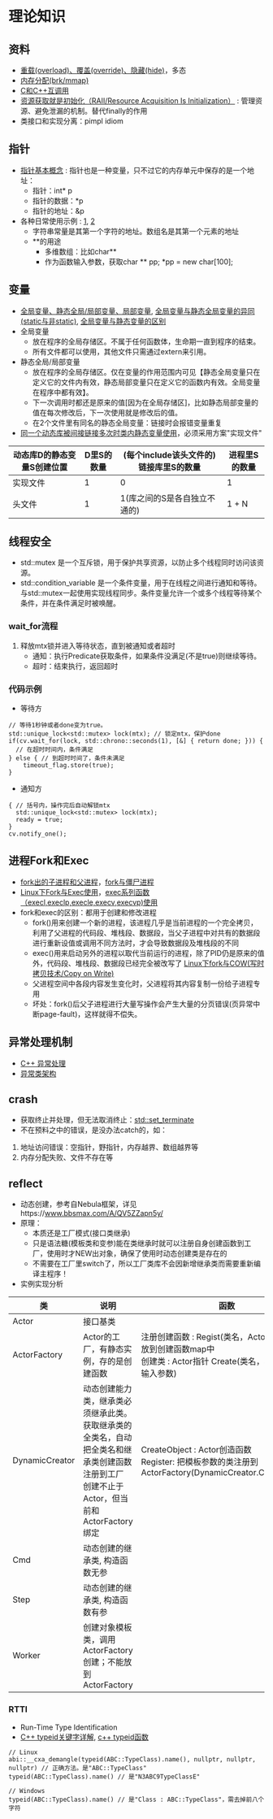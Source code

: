 # 理论知识
## 资料
* [重载(overload)、覆盖(override)、隐藏(hide)](https://cloud.tencent.com/developer/article/1017796)，多态
* [内存分配(brk/mmap)](https://blog.csdn.net/yusiguyuan/article/details/39496057)
* [C和C++互调用](https://zhuanlan.zhihu.com/p/123269132)
* [资源获取就是初始化（RAII/Resource Acquisition Is Initialization）](https://zhuanlan.zhihu.com/p/34660259) : 管理资源、避免泄漏的机制。替代finally的作用
* 类接口和实现分离：pimpl idiom

## 指针
* [指针基本概念](https://blog.csdn.net/weixin_39982452/article/details/113048527) : 指针也是一种变量，只不过它的内存单元中保存的是一个地址：
  * 指针：int* p
  * 指针的数据：*p
  * 指针的地址：&p
* 各种日常使用示例 : [1](https://blog.csdn.net/chen1234520nnn/article/details/83189244), [2](https://liitdar.blog.csdn.net/article/details/80972088)
  * 字符串常量是其第一个字符的地址。数组名是其第一个元素的地址
  * **的用途
    * 多维数组：比如char**
    * 作为函数输入参数，获取char ** pp; *pp = new char[100];

## 变量
* [全局变量、静态全局/局部变量、局部变量](https://blog.csdn.net/mm_hh/article/details/77126878), [全局变量与静态全局变量的异同(static与非static)](https://blog.51cto.com/yang/3989082), [全局变量与静态变量的区别](https://blog.csdn.net/weixin_43222324/article/details/106989714)
* 全局变量
  * 放在程序的全局存储区。不属于任何函数体，生命期一直到程序的结束。
  * 所有文件都可以使用，其他文件只需通过extern来引用。
* 静态全局/局部变量
  * 放在程序的全局存储区。仅在变量的作用范围内可见【静态全局变量只在定义它的文件内有效，静态局部变量只在定义它的函数内有效。全局变量在程序中都有效】。
  * 下一次调用时都还是原来的值[因为在全局存储区]，比如静态局部变量的值在每次修改后，下一次使用就是修改后的值。
  * 在2个文件里有同名的静态全局变量：链接时会报错变量重复
* [同一个动态库被间接链接多次时类内静态变量使用](https://blog.csdn.net/weixin_45878768/article/details/118575405)，必须采用方案"实现文件"

| 动态库D的静态变量S创建位置 | D里S的数量 | (每个include该头文件的)链接库里S的数量 | 进程里S的数量 |
| - | - | - | - |
| 实现文件 | 1 | 0 | 1 |
| 头文件 | 1 | 1(库之间的S是各自独立不通的) | 1 + N |

## 线程安全
* std::mutex 是一个互斥锁，用于保护共享资源，以防止多个线程同时访问该资源。
* std::condition_variable 是一个条件变量，用于在线程之间进行通知和等待。与std::mutex一起使用实现线程同步。条件变量允许一个或多个线程等待某个条件，并在条件满足时被唤醒。

### wait_for流程
1. 释放mtx锁并进入等待状态，直到被通知或者超时
    * 通知：执行Predicate获取条件，如果条件没满足(不是true)则继续等待。
    * 超时：结束执行，返回超时

### 代码示例
* 等待方

```
// 等待1秒钟或者done变为true。
std::unique_lock<std::mutex> lock(mtx); // 锁定mtx，保护done
if(cv.wait_for(lock, std::chrono::seconds(1), [&] { return done; })) {
  // 在超时时间内，条件满足
} else { // 到超时时间了，条件未满足
    timeout_flag.store(true);
}
```

* 通知方

```
{ // 括号内，操作完后自动解锁mtx
  std::unique_lock<std::mutex> lock(mtx);
  ready = true;
}
cv.notify_one();
```

## 进程Fork和Exec
* [fork出的子进程和父进程](https://blog.csdn.net/u013851082/article/details/76902046)，[fork与僵尸进程](http://shzhangji.com/cnblogs/2013/03/27/fork-and-zombie-process/)
* [Linux下Fork与Exec使用](https://www.cnblogs.com/alantu2018/p/8462513.html)，[exec系列函数（execl,execlp,execle,execv,execvp)使用](https://www.cnblogs.com/mickole/p/3187409.html)
* fork和exec的区别：都用于创建和修改进程
  * fork()用来创建一个新的进程，该进程几乎是当前进程的一个完全拷贝，利用了父进程的代码段、堆栈段、数据段，当父子进程中对共有的数据段进行重新设值或调用不同方法时，才会导致数据段及堆栈段的不同
  * exec()用来启动另外的进程以取代当前运行的进程，除了PID仍是原来的值外，代码段、堆栈段、数据段已经完全被改写了
[Linux下fork与COW(写时拷贝技术/Copy on Write)](https://blog.csdn.net/Ternence_zq/article/details/105234058)
  * 父进程空间中各段内容发生变化时，父进程将其内容复制一份给子进程专用
  * 坏处：fork()后父子进程进行大量写操作会产生大量的分页错误(页异常中断page-fault)，这样就得不偿失。

## 异常处理机制
* [C++ 异常处理](https://www.runoob.com/cplusplus/cpp-exceptions-handling.html)
* [异常类架构](https://blog.csdn.net/fengbingchun/article/details/78303734)

## crash
* 获取终止并处理，但无法取消终止：[std::set_terminate](https://en.cppreference.com/w/cpp/error/set_terminate)
* 不在预料之中的错误，是没办法catch的，如：
1. 地址访问错误：空指针，野指针，内存越界、数组越界等
1. 内存分配失败、文件不存在等

## reflect
* 动态创建，参考自Nebula框架，详见https://www.bbsmax.com/A/QV5ZZapn5y/
* 原理：
  * 本质还是工厂模式(接口类继承)
  * 只是语法糖(模板类和变参)能在类继承时就可以注册自身创建函数到工厂，使用时才NEW出对象，确保了使用时动态创建类是存在的
  * 不需要在工厂里switch了，所以工厂类库不会因新增继承类而需要重新编译主程序！
* 实例实现分析

| 类 | 说明 | 函数 |
| - | - | - |
| Actor | 接口基类 |  |
| ActorFactory | Actor的工厂，有静态实例，存的是创建函数 | 注册创建函数 : Regist(类名，Actor创造函数)，放到创建函数map中 <br> 创建类 : Actor指针 Create(类名，构造函数的输入参数) |
| DynamicCreator | 动态创建能力类，继承类必须继承此类。 <br> 获取继承类的全类名，自动把全类名和继承类创建函数注册到工厂 <br> 创建不止于Actor，但当前和ActorFactory绑定 | CreateObject : Actor创造函数 <br> Register: 把模板参数的类注册到ActorFactory(DynamicCreator.CreateObject) |
| Cmd | 动态创建的继承类, 构造函数无参 |  |
| Step | 动态创建的继承类, 构造函数有参 |  |
| Worker | 创建对象模板类，调用ActorFactory创建；不能放到ActorFactory |  |

### RTTI
* Run-Time Type Identification
* [C++ typeid关键字详解](https://blog.csdn.net/gatieme/article/details/50947821), [c++ typeid函数](https://blog.csdn.net/TH_NUM/article/details/86570618)

```
// Linux
abi::__cxa_demangle(typeid(ABC::TypeClass).name(), nullptr, nullptr, nullptr) // 正确方法。是"ABC::TypeClass"
typeid(ABC::TypeClass).name() // 是"N3ABC9TypeClassE"

// Windows
typeid(ABC::TypeClass).name() // 是"Class : ABC::TypeClass"，需去掉前八个字符
```
